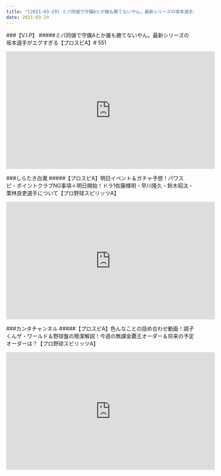 ```yaml
---
title: "[2021-03-29] ミパ同値で守備Aとか誰も勝てないやん。最新シリーズの坂本選手がエグすぎる【プロスピA】# 551 他"
date: 2021-03-29
---
```

###【V.I.P】
#####ミパ同値で守備Aとか誰も勝てないやん。最新シリーズの坂本選手がエグすぎる【プロスピA】# 551
<iframe width="560" height="315" src="https://www.youtube.com/embed/iFvCcQ3sLO4" frameborder="0" allow="accelerometer; autoplay; clipboard-write; encrypted-media; gyroscope; picture-in-picture" allowfullscreen></iframe>

###しらたき白瀧
#####【プロスピA】明日イベント＆ガチャ予想！パワスピ・ポイントクラブNG事項＋明日開始！ドラ1佐藤輝明・早川隆久・鈴木昭汰・栗林良吏選手について【プロ野球スピリッツA】
<iframe width="560" height="315" src="https://www.youtube.com/embed/bTcbFam87w8" frameborder="0" allow="accelerometer; autoplay; clipboard-write; encrypted-media; gyroscope; picture-in-picture" allowfullscreen></iframe>

###カンタチャンネル
#####【プロスピA】色んなことの詰め合わせ動画！調子くんザ・ワールド＆野球盤の簡潔解説！今週の無課金覇王オーダー＆将来の予定オーダーは？【プロ野球スピリッツA】
<iframe width="560" height="315" src="https://www.youtube.com/embed/1B7zWeclWu8" frameborder="0" allow="accelerometer; autoplay; clipboard-write; encrypted-media; gyroscope; picture-in-picture" allowfullscreen></iframe>

